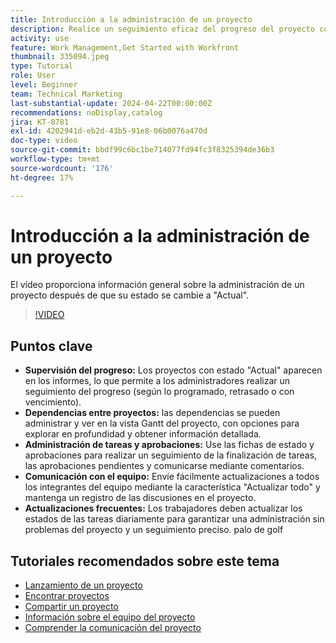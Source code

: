 ```yaml
---
title: Introducción a la administración de un proyecto
description: Realice un seguimiento eficaz del progreso del proyecto con los informes, administre las dependencias a través de las vistas de Gantt, supervise las tareas y las aprobaciones, mejore la comunicación del equipo y garantice flujos de trabajo fluidos con actualizaciones frecuentes.
activity: use
feature: Work Management,Get Started with Workfront
thumbnail: 335094.jpeg
type: Tutorial
role: User
level: Beginner
team: Technical Marketing
last-substantial-update: 2024-04-22T00:00:00Z
recommendations: noDisplay,catalog
jira: KT-8781
exl-id: 4202941d-eb2d-43b5-91e8-06b0076a470d
doc-type: video
source-git-commit: bbdf99c6bc1be714077fd94fc3f8325394de36b3
workflow-type: tm+mt
source-wordcount: '176'
ht-degree: 17%

---
```


# Introducción a la administración de un proyecto

El vídeo proporciona información general sobre la administración de un proyecto después de que su estado se cambie a &quot;Actual&quot;.

>[!VIDEO](https://video.tv.adobe.com/v/335094/?quality=12&learn=on&enablevpops=1)

## Puntos clave

* **Supervisión del progreso:** Los proyectos con estado &quot;Actual&quot; aparecen en los informes, lo que permite a los administradores realizar un seguimiento del progreso (según lo programado, retrasado o con vencimiento).
* **Dependencias entre proyectos:** las dependencias se pueden administrar y ver en la vista Gantt del proyecto, con opciones para explorar en profundidad y obtener información detallada.
* **Administración de tareas y aprobaciones:** Use las fichas de estado y aprobaciones para realizar un seguimiento de la finalización de tareas, las aprobaciones pendientes y comunicarse mediante comentarios.
* **Comunicación con el equipo:** Envíe fácilmente actualizaciones a todos los integrantes del equipo mediante la característica &quot;Actualizar todo&quot; y mantenga un registro de las discusiones en el proyecto.
* **Actualizaciones frecuentes:** Los trabajadores deben actualizar los estados de las tareas diariamente para garantizar una administración sin problemas del proyecto y un seguimiento preciso. palo de golf


## Tutoriales recomendados sobre este tema

* [Lanzamiento de un proyecto](/help/manage-work/projects/take-a-project-live.md)
* [Encontrar proyectos](/help/manage-work/projects/find-projects.md)
* [Compartir un proyecto](/help/manage-work/projects/share-a-project.md)
* [Información sobre el equipo del proyecto](/help/manage-work/projects/understand-the-project-team.md)
* [Comprender la comunicación del proyecto](/help/manage-work/projects/understand-project-communication.md)

